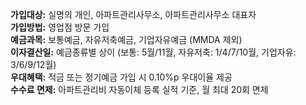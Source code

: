 **가입대상:** 실명의 개인, 아파트관리사무소, 아파트관리사무소 대표자  
**가입방법:** 영업점 방문 가입  
**예금과목:** 보통예금, 자유저축예금, 기업자유예금 (MMDA 제외)  
**이자결산일:** 예금종류별 상이 (보통: 5월/11월, 자유저축: 1/4/7/10월, 기업자유: 3/6/9/12월)  
**우대혜택:** 적금 또는 정기예금 가입 시 0.10%p 우대이율 제공  
**수수료 면제:** 아파트관리비 자동이체 등록 실적 기준, 월 최대 20회 면제